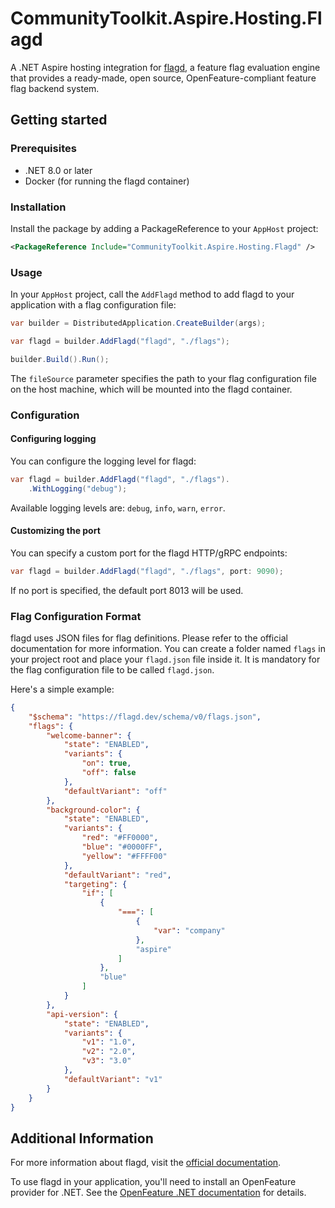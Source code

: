 # CommunityToolkit.Aspire.Hosting.Flagd

A .NET Aspire hosting integration for [flagd](https://flagd.dev), a feature flag evaluation engine that provides a ready-made, open source, OpenFeature-compliant feature flag backend system.

## Getting started

### Prerequisites

-   .NET 8.0 or later
-   Docker (for running the flagd container)

### Installation

Install the package by adding a PackageReference to your `AppHost` project:

```xml
<PackageReference Include="CommunityToolkit.Aspire.Hosting.Flagd" />
```

### Usage

In your `AppHost` project, call the `AddFlagd` method to add flagd to your application with a flag configuration file:

```csharp
var builder = DistributedApplication.CreateBuilder(args);

var flagd = builder.AddFlagd("flagd", "./flags");

builder.Build().Run();
```

The `fileSource` parameter specifies the path to your flag configuration file on the host machine, which will be mounted into the flagd container.

### Configuration

#### Configuring logging

You can configure the logging level for flagd:

```csharp
var flagd = builder.AddFlagd("flagd", "./flags").
    .WithLogging("debug");
```

Available logging levels are: `debug`, `info`, `warn`, `error`.

#### Customizing the port

You can specify a custom port for the flagd HTTP/gRPC endpoints:

```csharp
var flagd = builder.AddFlagd("flagd", "./flags", port: 9090);
```

If no port is specified, the default port 8013 will be used.

### Flag Configuration Format

flagd uses JSON files for flag definitions. Please refer to the official documentation for more information. You can create
a folder named `flags` in your project root and place your `flagd.json` file inside it. It is mandatory for the flag configuration
file to be called `flagd.json`.

Here's a simple example:

```json
{
    "$schema": "https://flagd.dev/schema/v0/flags.json",
    "flags": {
        "welcome-banner": {
            "state": "ENABLED",
            "variants": {
                "on": true,
                "off": false
            },
            "defaultVariant": "off"
        },
        "background-color": {
            "state": "ENABLED",
            "variants": {
                "red": "#FF0000",
                "blue": "#0000FF",
                "yellow": "#FFFF00"
            },
            "defaultVariant": "red",
            "targeting": {
                "if": [
                    {
                        "===": [
                            {
                                "var": "company"
                            },
                            "aspire"
                        ]
                    },
                    "blue"
                ]
            }
        },
        "api-version": {
            "state": "ENABLED",
            "variants": {
                "v1": "1.0",
                "v2": "2.0",
                "v3": "3.0"
            },
            "defaultVariant": "v1"
        }
    }
}
```

## Additional Information

For more information about flagd, visit the [official documentation](https://flagd.dev).

To use flagd in your application, you'll need to install an OpenFeature provider for .NET. See the [OpenFeature .NET documentation](https://openfeature.dev/docs/reference/technologies/client/dotnet/) for details.
